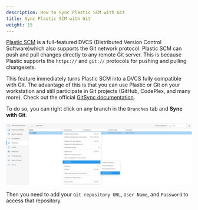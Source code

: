 ```yaml
---
description: How to Sync Plastic SCM with Git 
title: Sync Plastic SCM with Git
weight: 15
---
```


[Plastic SCM](https://www.plasticscm.com/) is a full-featured DVCS (Distributed Version Control Software)which also supports the Git network protocol.
Plastic SCM can push and pull changes directly to any remote Git server. This is because Plastic supports the `https://` and `git://` protocols for pushing and pulling changesets.

This feature immediately turns Plastic SCM into a DVCS fully compatible with Git. The advantage of this is that you can use Plastic or Git on your workstation and still participate in Git projects (GitHub, CodePlex, and many more). Check out the official [GitSync documentation](https://www.plasticscm.com/documentation/gitsync/plastic-scm-version-control-gitsync-guide).


To do so, you can right click on any branch in the `Branches` tab and **Sync with Git**.

![How to sync Plastic SCM with Git](../uploads/plastic-sync-with-git.png)

Then you need to add your `Git repository URL`, `User Name`, and `Password` to access that repository.
